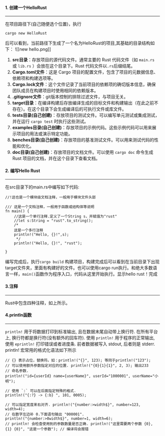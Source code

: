#### 1. 创建一个HelloRust
---
在项目路径下(自己随便选个位置)，执行
```
cargo new HelloRust
```
后可以看到，当前路径下生成了一个名为HelloRust的项目,其基础的目录结构如下：
![[new hello.png]]
1. **src目录**：存放项目的源代码文件。通常主要的 Rust 代码文件（如 `main.rs` 或 `lib.rs` ）会放在这个目录下。Rust 代码文件以`.rs`后缀结尾。
2. **Cargo.toml文件**：这是 Cargo 项目的配置文件，包含了项目的元数据信息、依赖项和构建选项等。 
3. **Cargo.lock文件**：这个文件记录了当前项目的依赖项的确切版本信息，确保团队成员在构建项目时使用相同的依赖版本。 
4.  **.gitignore文件**：git版本控制的排除过滤文件，与项目无关。
5. **target目录**：在编译构建后存放编译生成的目标文件和构建输出（在此之前不存在）。在这个目录下会生成编译后的可执行文件或库文件。
6. **tests目录(自己创建)**：存放项目的测试文件。可以编写单元测试或集成测试，并在运行 `cargo test` 时执行这些测试。 
7. **examples目录(自己创建)**：存放项目的示例代码。这些示例代码可以用来展示项目的用法或演示特定功能。
8. **benches目录(自己创建)**：存放项目的基准测试文件。可以用来测试代码的性能和优化。 
9. **doc目录(自己创建)**：存放项目的文档文件。可以使用 `cargo doc` 命令生成 Rust 项目的文档，并在这个目录下查看文档。

#### 2. 编写Hello Rust
---
在src目录下的main.rs中编写如下代码:
```
//!这也是一个模块级文档注释，一般用于模块文件头部

/// 这是一个文档注释，一般用于函数或结构体等说明
fn main() {
    //这是一个单行注释.定义了一个String s，并赋值为"rust"
    //let s:String = "rust".to_string();
    /*
    这是一个多行注释
    println!("Hello, {}!",s);
     */
    println!("Hello, {}!", "rust");

}
```

编写完成后，执行`cargo build` 构建项目，构建完成后可以看到在当前目录下出现target文件夹，里面有构建好的文件。也可以使用cargo run执行。和绝大多数语言一样，`main()`函数作为程序入口，代码从这里开始执行。显示hello rust！完成

#### 3.注释
---
Rust中包含四种注释，如上所示。

#### 4.println函数
---
`println!` 用于将数据打印到标准输出, 且在数据末尾自动带上换行符. 在所有平台上, 换行符都是换行符(没有额外的回车符).
使用 `println!` 用于程序的正常输出, 使用 `eprintln!` 打印错误或者进度条. 前者数据被写入 stdout, 后者则是 stderr. println! 宏常用的格式化语法如下所示
```
// {} 表示占位，替换符。如：println!("{}", 123); 等同于println!("123");
// 可以使用额外参数指定对应的位置. println!("{0}{1}{1}", 2, 3); 输出233
// 命名参数.
println!("id={userId} name={userName}", userId="1000001", userName="小明");

// 使用 `:` 可以在后面指定特殊的格式.
println!("{:?} -> {:b} ", 101, 0005);

// 可以指定宽度来右对齐. println!("{number:>width$}", number=123, width=4);
// 在数字左边补 0.下面语句输出 "000001".
println!("{number:>0width$}", number=1, width=6);
// println! 会检查使用到的参数数量是否正确. println!("这里需要两个参数 {0}, {1} {0}", "这是一个参数"); // 编译将会报错
```